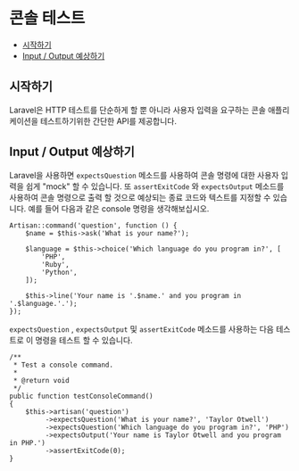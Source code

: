 # 콘솔 테스트

- [시작하기](#introduction)
- [Input / Output 예상하기](#expecting-input-and-output)

## 시작하기

Laravel은 HTTP 테스트를 단순하게 할 뿐 아니라 사용자 입력을 요구하는 콘솔 애플리케이션을 테스트하기위한 간단한 API를 제공합니다.

<a name="expecting-input-and-output"></a>
## Input / Output 예상하기

Laravel을 사용하면 `expectsQuestion` 메소드를 사용하여 콘솔 명령에 대한 사용자 입력을 쉽게 "mock" 할 수 있습니다. 또 `assertExitCode` 와 `expectsOutput` 메소드를 사용하여 콘솔 명령으로 출력 할 것으로 예상되는 종료 코드와 텍스트를 지정할 수 있습니다. 예를 들어 다음과 같은 console 명령을 생각해보십시오.

    Artisan::command('question', function () {
        $name = $this->ask('What is your name?');

        $language = $this->choice('Which language do you program in?', [
            'PHP',
            'Ruby',
            'Python',
        ]);

        $this->line('Your name is '.$name.' and you program in '.$language.'.');
    });

`expectsQuestion` , `expectsOutput` 및 `assertExitCode` 메소드를 사용하는 다음 테스트로 이 명령을 테스트 할 수 있습니다.

    /**
     * Test a console command.
     *
     * @return void
     */
    public function testConsoleCommand()
    {
        $this->artisan('question')
             ->expectsQuestion('What is your name?', 'Taylor Otwell')
             ->expectsQuestion('Which language do you program in?', 'PHP')
             ->expectsOutput('Your name is Taylor Otwell and you program in PHP.')
             ->assertExitCode(0);
    }


